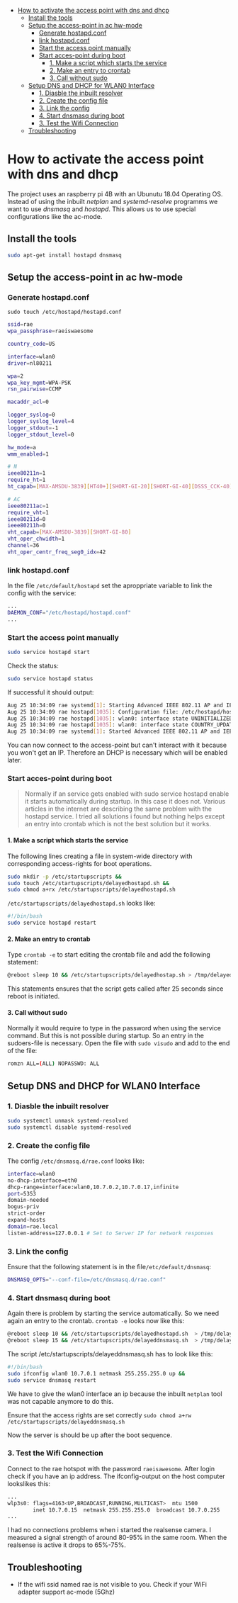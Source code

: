 - [How to activate the access point with dns and dhcp](#how-to-activate-the-access-point-with-dns-and-dhcp)
  - [Install the tools](#install-the-tools)
  - [Setup the access-point in ac hw-mode](#setup-the-access-point-in-ac-hw-mode)
    - [Generate hostapd.conf](#generate-hostapdconf)
    - [link hostapd.conf](#link-hostapdconf)
    - [Start the access point manually](#start-the-access-point-manually)
    - [Start acces-point during boot](#start-acces-point-during-boot)
      - [1. Make a script which starts the service](#1-make-a-script-which-starts-the-service)
      - [2. Make an entry to crontab](#2-make-an-entry-to-crontab)
      - [3. Call without sudo](#3-call-without-sudo)
  - [Setup DNS and DHCP for WLAN0 Interface](#setup-dns-and-dhcp-for-wlan0-interface)
    - [1. Diasble the inbuilt resolver](#1-diasble-the-inbuilt-resolver)
    - [2. Create the config file](#2-create-the-config-file)
    - [3. Link the config](#3-link-the-config)
    - [4. Start dnsmasq during boot](#4-start-dnsmasq-during-boot)
    - [3. Test the Wifi Connection](#3-test-the-wifi-connection)
  - [Troubleshooting](#troubleshooting)
# How to activate the access point with dns and dhcp
The project uses an raspberry pi 4B with an Ubunutu 18.04 Operating OS.
Instead of using the inbuilt *netplan* and *systemd-resolve* programms we want to use *dnsmasq* and *hostapd*. This allows us to use special configurations like the ac-mode. 

## Install the tools

```bash
sudo apt-get install hostapd dnsmasq
```

## Setup the access-point in ac hw-mode
### Generate hostapd.conf
`sudo touch /etc/hostapd/hostapd.conf`

```bash
ssid=rae
wpa_passphrase=raeiswaesome

country_code=US

interface=wlan0
driver=nl80211

wpa=2
wpa_key_mgmt=WPA-PSK
rsn_pairwise=CCMP

macaddr_acl=0

logger_syslog=0
logger_syslog_level=4
logger_stdout=-1
logger_stdout_level=0

hw_mode=a
wmm_enabled=1

# N
ieee80211n=1
require_ht=1
ht_capab=[MAX-AMSDU-3839][HT40+][SHORT-GI-20][SHORT-GI-40][DSSS_CCK-40]

# AC
ieee80211ac=1
require_vht=1
ieee80211d=0
ieee80211h=0
vht_capab=[MAX-AMSDU-3839][SHORT-GI-80]
vht_oper_chwidth=1
channel=36
vht_oper_centr_freq_seg0_idx=42
```
### link hostapd.conf
In the file `/etc/default/hostapd` set the aproppriate variable to link the config with the service:

```bash
...
DAEMON_CONF="/etc/hostapd/hostapd.conf"
...
```

### Start the access point manually
```bash
sudo service hostapd start
```
Check the status:

```bash
sudo service hostapd status
```
If successful it should output:
```bash
Aug 25 10:34:09 rae systemd[1]: Starting Advanced IEEE 802.11 AP and IEEE 802.1X/WPA/WPA2/EAP Authenticator...
Aug 25 10:34:09 rae hostapd[1035]: Configuration file: /etc/hostapd/hostapd.conf
Aug 25 10:34:09 rae hostapd[1035]: wlan0: interface state UNINITIALIZED->COUNTRY_UPDATE
Aug 25 10:34:09 rae hostapd[1035]: wlan0: interface state COUNTRY_UPDATE->HT_SCAN
Aug 25 10:34:09 rae systemd[1]: Started Advanced IEEE 802.11 AP and IEEE 802.1X/WPA/WPA2/EAP Authenticator.

```

You can now connect to the access-point but can't interact with it because you won't get an IP. Therefore an DHCP is necessary which will be enabled later.

### Start acces-point during boot
>Normally if an service gets enabled with sudo service hostapd enable it starts automatically during startup. In this case it does not. Various articles in the internet are describing the same problem with the hostapd service. I tried all solutions i found but nothing helps except an entry into crontab which is not the best solution but it works.

#### 1. Make a script which starts the service
The following lines creating a file in system-wide directory with corresponding access-rights for boot operations.
```bash
sudo mkdir -p /etc/startupscripts &&
sudo touch /etc/startupscripts/delayedhostapd.sh &&
sudo chmod a+rx /etc/startupscripts/delayedhostapd.sh
```

`/etc/startupscripts/delayedhostapd.sh` looks like:

```bash
#!/bin/bash
sudo service hostapd restart
```

#### 2. Make an entry to crontab

Type `crontab -e` to start editing the crontab file and add the following statement:

```bash
@reboot sleep 10 && /etc/startupscripts/delayedhostap.sh > /tmp/delayed-restart-hostapd.log 2>&1
```
This statements ensures that the script gets called after 25 seconds since reboot is initiated.

#### 3. Call without sudo
Normally it would require to type in the password when using the service command. But this is not possible during startup. So an entry in the sudoers-file is necessary. Open the file with `sudo visudo` and add to the end of the file:
```bash
romzn ALL=(ALL) NOPASSWD: ALL 
```

## Setup DNS and DHCP for WLAN0 Interface

### 1. Diasble the inbuilt resolver
```bash
sudo systemctl unmask systemd-resolved
sudo systemctl disable systemd-resolved
```

### 2. Create the config file

The config ``/etc/dnsmasq.d/rae.conf`` looks like:
```bash
interface=wlan0
no-dhcp-interface=eth0
dhcp-range=interface:wlan0,10.7.0.2,10.7.0.17,infinite
port=5353
domain-needed
bogus-priv
strict-order
expand-hosts
domain=rae.local
listen-address=127.0.0.1 # Set to Server IP for network responses

```

### 3. Link the config

Ensure that the following statement is in the file`/etc/default/dnsmasq`:
```bash
DNSMASQ_OPTS="--conf-file=/etc/dnsmasq.d/rae.conf"
```

### 4. Start dnsmasq during boot

Again there is problem by starting the service automatically. So we need again an entry to the crontab.
`crontab -e` looks now like this:

```bash
@reboot sleep 10 && /etc/startupscripts/delayedhostapd.sh  > /tmp/delayed-restart-hostapd.log 2>&1
@reboot sleep 15 && /etc/startupscripts/delayeddnsmasq.sh  > /tmp/delayed-restart-dnsmasq.log 2>&1
```

The script /etc/startupscripts/delayeddnsmasq.sh has to look like this:

```bash
#!/bin/bash
sudo ifconfig wlan0 10.7.0.1 netmask 255.255.255.0 up &&
sudo service dnsmasq restart
```
We have to give the wlan0 interface an ip because the inbuilt `netplan` tool was not capable anymore to do this.

Ensure that the access rights are set correctly `sudo chmod a+rw /etc/startupscripts/delayeddnsmasq.sh`

Now the server is should be up after the boot sequence.

### 3. Test the Wifi Connection
Connect to the rae hotspot with the password `raeisawesome`. After login check if you have an ip address. The ifconfig-output on the host computer lookslikes this:
```bash
...
wlp3s0: flags=4163<UP,BROADCAST,RUNNING,MULTICAST>  mtu 1500
        inet 10.7.0.15  netmask 255.255.255.0  broadcast 10.7.0.255
...

```

I had no connections problems when i started the realsense camera. I measured a signal strength of around 80-95% in the same room. When the realsense is active it drops to 65%-75%.

## Troubleshooting
* If the wifi ssid named rae is not visible to you. Check if your WiFi adapter support ac-mode (5Ghz)